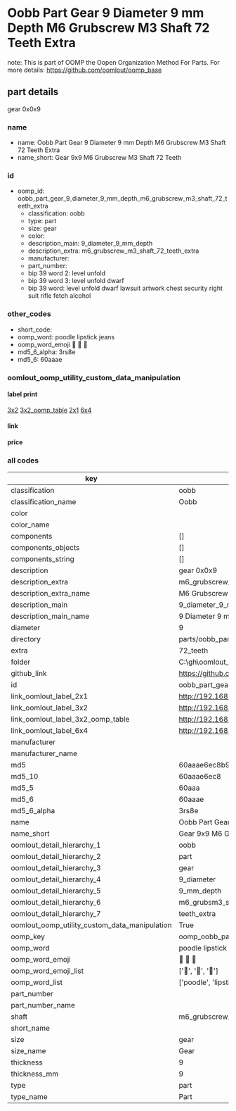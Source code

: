 # Oobb Part Gear 9 Diameter 9 mm Depth M6 Grubscrew M3 Shaft 72 Teeth Extra  

note: This is part of OOMP the Oopen Organization Method For Parts. For more details: https://github.com/oomlout/oomp_base

##  part details
  



gear 0x0x9



### name
* name: Oobb Part Gear 9 Diameter 9 mm Depth M6 Grubscrew M3 Shaft 72 Teeth Extra
* name_short: Gear 9x9 M6 Grubscrew M3 Shaft 72 Teeth
### id
* oomp_id: oobb_part_gear_9_diameter_9_mm_depth_m6_grubscrew_m3_shaft_72_teeth_extra
  * classification: oobb
  * type: part
  * size: gear
  * color: 
  * description_main: 9_diameter_9_mm_depth
  * description_extra: m6_grubscrew_m3_shaft_72_teeth_extra
  * manufacturer: 
  * part_number: 
  * bip 39 word 2: level unfold
  * bip 39 word 3: level unfold dwarf
  * bip 39 word: level unfold dwarf lawsuit artwork chest security right suit rifle fetch alcohol

### other_codes
* short_code: 
* oomp_word: poodle lipstick jeans
* oomp_word_emoji :poodle: :lipstick: :jeans:
* md5_6_alpha: 3rs8e
* md5_6: 60aaae






### oomlout_oomp_utility_custom_data_manipulation
#### label print
[3x2](http://192.168.1.245:1112/?label=oomp%203rs8e)
[3x2_oomp_table](http://192.168.1.108:1112/?label=oomp%203rs8e)
[2x1](http://192.168.1.242:1112/?label=oomp%203rs8e)
[6x4](http://192.168.1.55:1112/?label=oomp%203rs8e)    

#### link

                              

#### price







### all codes 
| key | value |  
| --- | --- |  
| classification | oobb |  
| classification_name | Oobb |  
| color |  |  
| color_name |  |  
| components | [] |  
| components_objects | [] |  
| components_string | [] |  
| description | gear 0x0x9 |  
| description_extra | m6_grubscrew_m3_shaft_72_teeth_extra |  
| description_extra_name | M6 Grubscrew M3 Shaft 72 Teeth Extra |  
| description_main | 9_diameter_9_mm_depth |  
| description_main_name | 9 Diameter 9 mm Depth |  
| diameter | 9 |  
| directory | parts/oobb_part_gear_9_diameter_9_mm_depth_m6_grubscrew_m3_shaft_72_teeth_extra |  
| extra | 72_teeth |  
| folder | C:\gh\oomlout_oobb_version_4_generated_parts\things\oobb_part_gear_9_diameter_9_mm_depth_m6_grubscrew_m3_shaft_72_teeth_extra |  
| github_link | https://github.com/oomlout/oomlout_oomp_part_src/tree/main/parts/oobb_part_gear_9_diameter_9_mm_depth_m6_grubscrew_m3_shaft_72_teeth_extra |  
| id | oobb_part_gear_9_diameter_9_mm_depth_m6_grubscrew_m3_shaft_72_teeth_extra |  
| link_oomlout_label_2x1 | http://192.168.1.242:1112/?label=oomp%203rs8e |  
| link_oomlout_label_3x2 | http://192.168.1.245:1112/?label=oomp%203rs8e |  
| link_oomlout_label_3x2_oomp_table | http://192.168.1.108:1112/?label=oomp%203rs8e |  
| link_oomlout_label_6x4 | http://192.168.1.55:1112/?label=oomp%203rs8e |  
| manufacturer |  |  
| manufacturer_name |  |  
| md5 | 60aaae6ec8b9d8589e0697e2897b4c05 |  
| md5_10 | 60aaae6ec8 |  
| md5_5 | 60aaa |  
| md5_6 | 60aaae |  
| md5_6_alpha | 3rs8e |  
| name | Oobb Part Gear 9 Diameter 9 mm Depth M6 Grubscrew M3 Shaft 72 Teeth Extra |  
| name_short | Gear 9x9 M6 Grubscrew M3 Shaft 72 Teeth |  
| oomlout_detail_hierarchy_1 | oobb |  
| oomlout_detail_hierarchy_2 | part |  
| oomlout_detail_hierarchy_3 | gear |  
| oomlout_detail_hierarchy_4 | 9_diameter |  
| oomlout_detail_hierarchy_5 | 9_mm_depth |  
| oomlout_detail_hierarchy_6 | m6_grubsm3_shaft_72 |  
| oomlout_detail_hierarchy_7 | teeth_extra |  
| oomlout_oomp_utility_custom_data_manipulation | True |  
| oomp_key | oomp_oobb_part_gear_9_diameter_9_mm_depth_m6_grubscrew_m3_shaft_72_teeth_extra |  
| oomp_word | poodle lipstick jeans |  
| oomp_word_emoji | :poodle: :lipstick: :jeans: |  
| oomp_word_emoji_list | [':poodle:', ':lipstick:', ':jeans:'] |  
| oomp_word_list | ['poodle', 'lipstick', 'jeans'] |  
| part_number |  |  
| part_number_name |  |  
| shaft | m6_grubscrew_m3 |  
| short_name |  |  
| size | gear |  
| size_name | Gear |  
| thickness | 9 |  
| thickness_mm | 9 |  
| type | part |  
| type_name | Part |  
